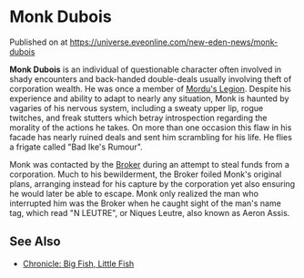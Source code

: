 # Monk Dubois
Published on  at https://universe.eveonline.com/new-eden-news/monk-dubois

**Monk Dubois** is an individual of questionable character often
involved in shady encounters and back-handed double-deals usually
involving theft of corporation wealth. He was once a member of [Mordu's Legion](2LwE4Y9GGMmnGQiVhDNd4a). Despite his experience and ability
to adapt to nearly any situation, Monk is haunted by vagaries of his
nervous system, including a sweaty upper lip, rogue twitches, and freak
stutters which betray introspection regarding the morality of the
actions he takes. On more than one occasion this flaw in his facade has
nearly ruined deals and sent him scrambling for his life. He flies a
frigate called "Bad Ike's Rumour".

Monk was contacted by the [Broker](35XiT6V98vAeV9AdpZyl72) during an
attempt to steal funds from a corporation. Much to his bewilderment, the
Broker foiled Monk's original plans, arranging instead for his capture
by the corporation yet also ensuring he would later be able to escape.
Monk only realized the man who interrupted him was the Broker when he
caught sight of the man's name tag, which read "N LEUTRE", or Niques
Leutre, also known as Aeron Assis.

See Also
--------
-   [Chronicle: Big Fish, Little Fish](3tAUwezjKGjInecjulA2Mq)
